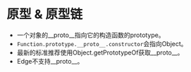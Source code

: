 # 原型 & 原型链

* 一个对象的__proto__指向它的构造函数的prototype。
* `Function.prototype.__proto__.constructor`会指向Object。
* 最新的标准推荐使用Object.getPrototypeOf获取__proto__。
* Edge不支持__proto__。